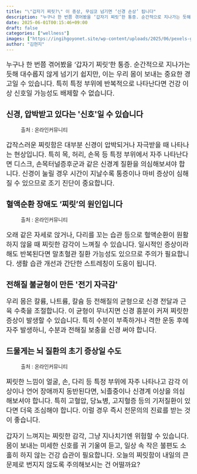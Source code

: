 ```yaml
---
title: "\"갑자기 찌릿?\" 이 증상, 무심코 넘기면 ‘신경 손상’ 됩니다"
description: "누구나 한 번쯤 겪어봤을 ‘갑자기 찌릿’한 통증. 순간적으로 지나가는 듯해 대수롭지 않게 넘기기 쉽지만, 이는 우리 몸이 보내는 중요한 경고일 수 있습니다. 특히 특정 부위에 반복적으로 나타난다면 건강 이상 신호일 가능성도 배제할 수 없습니다."
date: 2025-06-01T00:15:46+09:00
draft: false
categories: ["wellness"]
images: ["https://ingihgoyonet.site/wp-content/uploads/2025/06/pexels-googledeepmind-25626512-1024x1024.jpg", "https://ingihgoyonet.site/wp-content/uploads/2025/06/pexels-nadin-sh-78971847-9268044-1024x768.jpg", "https://ingihgoyonet.site/wp-content/uploads/2025/06/pexels-shvetsa-4226216-683x1024.jpg"]
author: "김현지"
---
```


<p style="font-size:18px">누구나 한 번쯤 겪어봤을 ‘갑자기 찌릿’한 통증. 순간적으로 지나가는 듯해 대수롭지 않게 넘기기 쉽지만, 이는 우리 몸이 보내는 중요한 경고일 수 있습니다. 특히 특정 부위에 반복적으로 나타난다면 건강 이상 신호일 가능성도 배제할 수 없습니다.</p> <h2 >신경, 압박받고 있다는 '신호'일 수 있습니다</h2> <figure ><img src="https://ingihgoyonet.site/wp-content/uploads/2025/06/pexels-googledeepmind-25626512-1024x1024.jpg" alt="" style="aspect-ratio:16/9;object-fit:cover"/><figcaption >출처 : 온라인커뮤니티</figcaption></figure> <p style="font-size:18px">갑작스러운 찌릿함은 대부분 신경이 압박되거나 자극받을 때 나타나는 현상입니다. 특히 목, 허리, 손목 등 특정 부위에서 자주 나타난다면 디스크, 손목터널증후군과 같은 신경계 질환을 의심해보셔야 합니다. 신경이 눌릴 경우 시간이 지날수록 통증이나 마비 증상이 심해질 수 있으므로 조기 진단이 중요합니다.</p> <h2 >혈액순환 장애도 ‘찌릿’의 원인입니다</h2> <figure ><img src="https://ingihgoyonet.site/wp-content/uploads/2025/06/pexels-nadin-sh-78971847-9268044-1024x768.jpg" alt="" style="aspect-ratio:16/9;object-fit:cover"/><figcaption >출처 : 온라인커뮤니티</figcaption></figure> <p style="font-size:18px">오래 같은 자세로 앉거나, 다리를 꼬는 습관 등으로 혈액순환이 원활하지 않을 때 찌릿한 감각이 느껴질 수 있습니다. 일시적인 증상이라 해도 반복된다면 말초혈관 질환 가능성도 있으므로 주의가 필요합니다. 생활 습관 개선과 간단한 스트레칭이 도움이 됩니다.</p> <h2 >전해질 불균형이 만든 '전기 자극감'</h2> <p style="font-size:18px">우리 몸은 칼륨, 나트륨, 칼슘 등 전해질의 균형으로 신경 전달과 근육 수축을 조절합니다. 이 균형이 무너지면 신경 흥분이 커져 찌릿한 증상이 발생할 수 있습니다. 특히 수분이 부족하거나 격한 운동 후에 자주 발생하니, 수분과 전해질 보충을 신경 써야 합니다.</p> <h2 >드물게는 뇌 질환의 초기 증상일 수도</h2> <figure ><img src="https://ingihgoyonet.site/wp-content/uploads/2025/06/pexels-shvetsa-4226216-683x1024.jpg" alt="" style="aspect-ratio:16/9;object-fit:cover"/><figcaption >출처 : 온라인커뮤니티</figcaption></figure> <p style="font-size:18px">찌릿한 느낌이 얼굴, 손, 다리 등 특정 부위에 자주 나타나고 감각 이상이나 언어 장애까지 동반된다면, 뇌졸중이나 신경계 이상을 의심해보셔야 합니다. 특히 고혈압, 당뇨병, 고지혈증 등의 기저질환이 있다면 더욱 조심해야 합니다. 이럴 경우 즉시 전문의의 진료를 받는 것이 좋습니다.</p> <p style="font-size:18px">갑자기 느껴지는 찌릿한 감각, 그냥 지나치기엔 위험할 수 있습니다. 몸이 보내는 미세한 신호를 귀 기울여 듣고, 일상 속 작은 불편도 소홀히 하지 않는 건강 습관이 필요합니다. 오늘의 찌릿함이 내일의 큰 문제로 번지지 않도록 주의해보시는 건 어떨까요?</p>